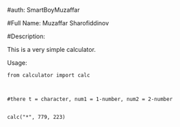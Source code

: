 #auth: SmartBoyMuzaffar

#Full Name: Muzaffar Sharofiddinov

#Description:

This is a very simple calculator.


Usage: 


    from calculator import calc



    #there t = character, num1 = 1-number, num2 = 2-number


    calc("*", 779, 223)
    
    